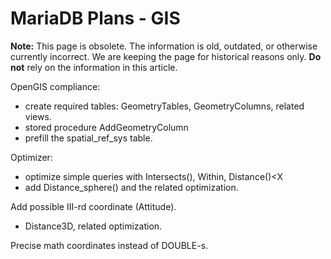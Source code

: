 # MariaDB Plans - GIS

<strong>Note:</strong> This page is obsolete. The information is old, outdated, or otherwise currently incorrect. We are keeping the page for historical reasons only. <strong>Do not</strong> rely on the information in this article.

OpenGIS compliance:

- create required tables: GeometryTables, GeometryColumns, related views.
- stored procedure AddGeometryColumn
- prefill the spatial_ref_sys table.

Optimizer:

- optimize simple queries with Intersects(), Within, Distance()&lt;X
- add Distance_sphere() and the related optimization.

Add possible III-rd coordinate (Attitude).

- Distance3D, related optimization.

Precise math coordinates instead of DOUBLE-s.